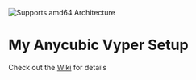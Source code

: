 ![Supports amd64 Architecture][op-vyper-amd64-shield]

# My Anycubic Vyper Setup
Check out the [Wiki](https://github.com/rchamp26/Octoprint_AnycubicVyper/wiki) for details

[op-vyper-amd64-shield]: https://img.shields.io/badge/amd64-yes-green.svg?style=flat
